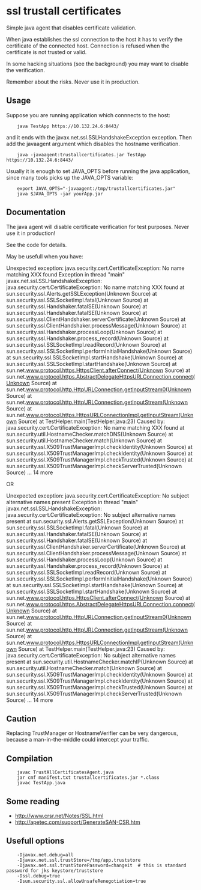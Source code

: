 # ssl trustall certificates

   Simple java agent that disables certificate validation.

   When java establishes the ssl connection to the host it has to verify the certificate of the connected host.
   Connection is refused when the certificate is not trusted or valid.

   In some hacking situations (see the background) you may want to disable the verification.

   Remember about the risks. Never use it in production.

## Usage

   Suppose you are running application which connnects to the host:

        java TestApp https://10.132.24.6:8443/

   and it ends with the javax.net.ssl.SSLHandshakeException exception.
   Then add the javaagent argument which disables the hostname verification.

        java -javaagent:trustallcertificates.jar TestApp https://10.132.24.6:8443/

   Usually it is enough to set JAVA_OPTS before running the java application, since many tools picks up the JAVA_OPTS variable:

        export JAVA_OPTS="-javaagent:/tmp/trustallcertificates.jar"
        java $JAVA_OPTS -jar yourApp.jar

## Documentation

   The java agent will disable certificate verification for test purposes.
   Never use it in production!

   See the code for details.

   May be usefull when you have:

   Unexpected exception: java.security.cert.CertificateException: No name matching XXX found
   Exception in thread "main" javax.net.ssl.SSLHandshakeException: java.security.cert.CertificateException: No name matching XXX found
        at sun.security.ssl.Alerts.getSSLException(Unknown Source)
        at sun.security.ssl.SSLSocketImpl.fatal(Unknown Source)
        at sun.security.ssl.Handshaker.fatalSE(Unknown Source)
        at sun.security.ssl.Handshaker.fatalSE(Unknown Source)
        at sun.security.ssl.ClientHandshaker.serverCertificate(Unknown Source)
        at sun.security.ssl.ClientHandshaker.processMessage(Unknown Source)
        at sun.security.ssl.Handshaker.processLoop(Unknown Source)
        at sun.security.ssl.Handshaker.process_record(Unknown Source)
        at sun.security.ssl.SSLSocketImpl.readRecord(Unknown Source)
        at sun.security.ssl.SSLSocketImpl.performInitialHandshake(Unknown Source)
        at sun.security.ssl.SSLSocketImpl.startHandshake(Unknown Source)
        at sun.security.ssl.SSLSocketImpl.startHandshake(Unknown Source)
        at sun.net.www.protocol.https.HttpsClient.afterConnect(Unknown Source)
        at sun.net.www.protocol.https.AbstractDelegateHttpsURLConnection.connect(Unknown Source)
        at sun.net.www.protocol.http.HttpURLConnection.getInputStream0(Unknown Source)
        at sun.net.www.protocol.http.HttpURLConnection.getInputStream(Unknown Source)
        at sun.net.www.protocol.https.HttpsURLConnectionImpl.getInputStream(Unknown Source)
        at TestHelper.main(TestHelper.java:23)
   Caused by: java.security.cert.CertificateException: No name matching XXX found
        at sun.security.util.HostnameChecker.matchDNS(Unknown Source)
        at sun.security.util.HostnameChecker.match(Unknown Source)
        at sun.security.ssl.X509TrustManagerImpl.checkIdentity(Unknown Source)
        at sun.security.ssl.X509TrustManagerImpl.checkIdentity(Unknown Source)
        at sun.security.ssl.X509TrustManagerImpl.checkTrusted(Unknown Source)
        at sun.security.ssl.X509TrustManagerImpl.checkServerTrusted(Unknown Source)
        ... 14 more

   OR

   Unexpected exception: java.security.cert.CertificateException: No subject alternative names present
   Exception in thread "main" javax.net.ssl.SSLHandshakeException: java.security.cert.CertificateException: No subject alternative names present
        at sun.security.ssl.Alerts.getSSLException(Unknown Source)
        at sun.security.ssl.SSLSocketImpl.fatal(Unknown Source)
        at sun.security.ssl.Handshaker.fatalSE(Unknown Source)
        at sun.security.ssl.Handshaker.fatalSE(Unknown Source)
        at sun.security.ssl.ClientHandshaker.serverCertificate(Unknown Source)
        at sun.security.ssl.ClientHandshaker.processMessage(Unknown Source)
        at sun.security.ssl.Handshaker.processLoop(Unknown Source)
        at sun.security.ssl.Handshaker.process_record(Unknown Source)
        at sun.security.ssl.SSLSocketImpl.readRecord(Unknown Source)
        at sun.security.ssl.SSLSocketImpl.performInitialHandshake(Unknown Source)
        at sun.security.ssl.SSLSocketImpl.startHandshake(Unknown Source)
        at sun.security.ssl.SSLSocketImpl.startHandshake(Unknown Source)
        at sun.net.www.protocol.https.HttpsClient.afterConnect(Unknown Source)
        at sun.net.www.protocol.https.AbstractDelegateHttpsURLConnection.connect(Unknown Source)
        at sun.net.www.protocol.http.HttpURLConnection.getInputStream0(Unknown Source)
        at sun.net.www.protocol.http.HttpURLConnection.getInputStream(Unknown Source)
        at sun.net.www.protocol.https.HttpsURLConnectionImpl.getInputStream(Unknown Source)
        at TestHelper.main(TestHelper.java:23)
   Caused by: java.security.cert.CertificateException: No subject alternative names present
        at sun.security.util.HostnameChecker.matchIP(Unknown Source)
        at sun.security.util.HostnameChecker.match(Unknown Source)
        at sun.security.ssl.X509TrustManagerImpl.checkIdentity(Unknown Source)
        at sun.security.ssl.X509TrustManagerImpl.checkIdentity(Unknown Source)
        at sun.security.ssl.X509TrustManagerImpl.checkTrusted(Unknown Source)
        at sun.security.ssl.X509TrustManagerImpl.checkServerTrusted(Unknown Source)
        ... 14 more

## Caution

   Replacing TrustManager or HostnameVerifier can be very dangerous, because a man-in-the-middle could intercept your traffic.

## Compilation

        javac TrustAllCertificatesAgent.java
        jar cmf manifest.txt trustallcertificates.jar *.class
        javac TestApp.java

## Some reading

   * http://www.crsr.net/Notes/SSL.html
   * http://apetec.com/support/GenerateSAN-CSR.htm

##  Usefull options

        -Djavax.net.debug=all
        -Djavax.net.ssl.trustStore=/tmp/app.truststore
        -Djavax.net.ssl.trustStorePassword=changeit  # this is standard password for jks keystore/truststore
        -Dssl.debug=true
        -Dsun.security.ssl.allowUnsafeRenegotiation=true

